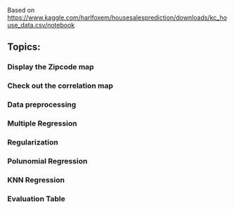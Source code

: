 Based on https://www.kaggle.com/harlfoxem/housesalesprediction/downloads/kc_house_data.csv/notebook

## Topics: 

### Display the Zipcode map 

### Check out the correlation map 

### Data preprocessing 

### Multiple Regression 

### Regularization 

### Polunomial Regression 

### KNN Regression 

### Evaluation Table 
